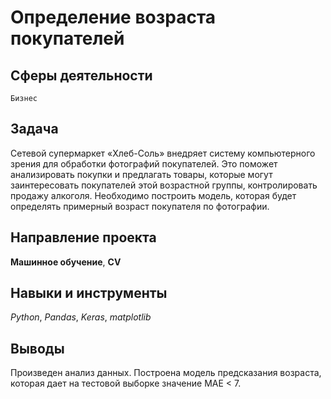 # Определение возраста покупателей
## Сферы деятельности
`Бизнес`

## Задача
Сетевой супермаркет «Хлеб-Соль» внедряет систему компьютерного зрения для обработки фотографий покупателей. Это поможет анализировать покупки и предлагать товары, которые могут заинтересовать покупателей этой возрастной группы, контролировать продажу алкоголя. Необходимо построить модель, которая будет определять примерный возраст покупателя по фотографии.

## Направление проекта
**Машинное обучение**, **CV**

## Навыки и инструменты
*Python*, *Pandas*, *Keras*, *matplotlib*

## Выводы
Произведен анализ данных. Построена модель предсказания возраста, которая дает на тестовой выборке значение MAE < 7.